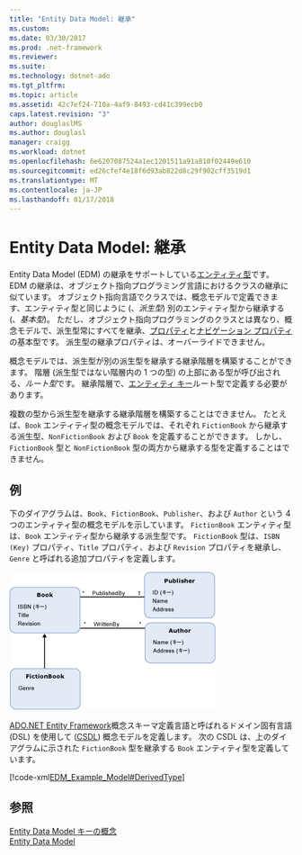 ```yaml
---
title: "Entity Data Model: 継承"
ms.custom: 
ms.date: 03/30/2017
ms.prod: .net-framework
ms.reviewer: 
ms.suite: 
ms.technology: dotnet-ado
ms.tgt_pltfrm: 
ms.topic: article
ms.assetid: 42c7ef24-710a-4af9-8493-cd41c399ecb0
caps.latest.revision: "3"
author: douglaslMS
ms.author: douglasl
manager: craigg
ms.workload: dotnet
ms.openlocfilehash: 6e6207087524a1ec1201511a91a810f02449e610
ms.sourcegitcommit: ed26cfef4e18f6d93ab822d8c29f902cff3519d1
ms.translationtype: MT
ms.contentlocale: ja-JP
ms.lasthandoff: 01/17/2018
---
```

# <a name="entity-data-model-inheritance"></a>Entity Data Model: 継承
Entity Data Model (EDM) の継承をサポートしている[エンティティ型](../../../../docs/framework/data/adonet/entity-type.md)です。 EDM の継承は、オブジェクト指向プログラミング言語におけるクラスの継承に似ています。 オブジェクト指向言語でクラスでは、概念モデルで定義できます、エンティティ型と同じように (、*派生型*) 別のエンティティ型から継承する (、*基本型*)。 ただし、オブジェクト指向プログラミングのクラスとは異なり、概念モデルで、派生型常にすべてを継承、[プロパティ](../../../../docs/framework/data/adonet/property.md)と[ナビゲーション プロパティ](../../../../docs/framework/data/adonet/navigation-property.md)の基本型です。 派生型の継承プロパティは、オーバーライドできません。  
  
 概念モデルでは、派生型が別の派生型を継承する継承階層を構築することができます。 階層 (派生型ではない階層内の 1 つの型) の上部にある型が呼び出される、*ルート型*です。 継承階層で、[エンティティ キー](../../../../docs/framework/data/adonet/entity-key.md)ルート型で定義する必要があります。  
  
 複数の型から派生型を継承する継承階層を構築することはできません。 たとえば、`Book` エンティティ型の概念モデルでは、それぞれ `FictionBook` から継承する派生型、`NonFictionBook` および `Book` を定義することができます。 しかし、`FictionBook` 型と `NonFictionBook` 型の両方から継承する型を定義することはできません。  
  
## <a name="example"></a>例  
 下のダイアグラムは、`Book`、`FictionBook`、`Publisher`、および `Author` という 4 つのエンティティ型の概念モデルを示しています。 `FictionBook` エンティティ型は、`Book` エンティティ型から継承する派生型です。 `FictionBook` 型は、`ISBN (Key)` プロパティ、`Title` プロパティ、および `Revision` プロパティを継承し、`Genre` と呼ばれる追加プロパティを定義します。  
  
 ![継承](../../../../docs/framework/data/adonet/media/inheritanceexample.gif "InheritanceExample")  
  
 [ADO.NET Entity Framework](../../../../docs/framework/data/adonet/ef/index.md)概念スキーマ定義言語と呼ばれるドメイン固有言語 (DSL) を使用して ([CSDL](../../../../docs/framework/data/adonet/ef/language-reference/csdl-specification.md)) 概念モデルを定義します。 次の CSDL は、上のダイアグラムに示された `FictionBook` 型を継承する `Book` エンティティ型を定義しています。  
  
 [!code-xml[EDM_Example_Model#DerivedType](../../../../samples/snippets/xml/VS_Snippets_Data/edm_example_model/xml/books5.edmx#derivedtype)]  
  
## <a name="see-also"></a>参照  
 [Entity Data Model キーの概念](../../../../docs/framework/data/adonet/entity-data-model-key-concepts.md)  
 [Entity Data Model](../../../../docs/framework/data/adonet/entity-data-model.md)
